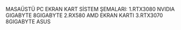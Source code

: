 MASAÜSTÜ PC EKRAN KART SİSTEM ŞEMALARI:
1.RTX3080 NVIDIA GIGABYTE 8GIGABYTE
2.RX580 AMD EKRAN KARTI
3.RTX3070 8GIGABYTE ASUS

